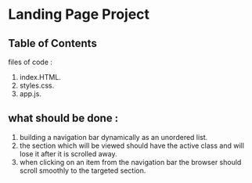 # Landing Page Project

## Table of Contents
files of code :
1. index.HTML.
2. styles.css.
3. app.js.

## what should be done :
1. building a navigation bar dynamically as an unordered list.
2. the section which will be viewed should have the active class and will lose it after it is scrolled away.
3. when clicking on an item from the navigation bar the browser should scroll smoothly to the targeted section.
